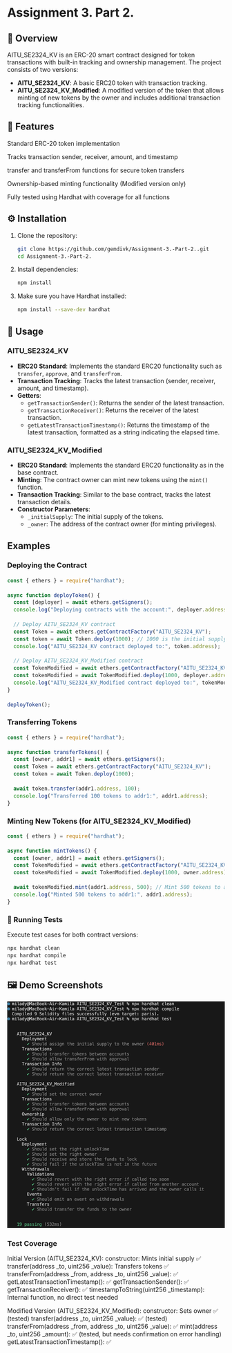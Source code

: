 # Assignment 3. Part 2.
## 📌 Overview  
AITU_SE2324_KV is an ERC-20 smart contract designed for token transactions with built-in tracking and ownership management. The project consists of two versions:

- **AITU_SE2324_KV**: A basic ERC20 token with transaction tracking.
- **AITU_SE2324_KV_Modified**: A modified version of the token that allows minting of new tokens by the owner and includes additional transaction tracking functionalities.


## 🚀 Features  
Standard ERC-20 token implementation

Tracks transaction sender, receiver, amount, and timestamp

transfer and transferFrom functions for secure token transfers

Ownership-based minting functionality (Modified version only)

Fully tested using Hardhat with coverage for all functions

## ⚙️ Installation  
1. Clone the repository:  
   ```bash
   git clone https://github.com/gemdivk/Assignment-3.-Part-2..git
   cd Assignment-3.-Part-2.
   ```
2. Install dependencies:  
   ```bash
   npm install
   ```
3. Make sure you have Hardhat installed:
    ```bash
    npm install --save-dev hardhat

## 🚀 Usage  

### AITU_SE2324_KV

- **ERC20 Standard**: Implements the standard ERC20 functionality such as `transfer`, `approve`, and `transferFrom`.
- **Transaction Tracking**: Tracks the latest transaction (sender, receiver, amount, and timestamp).
- **Getters**:
  - `getTransactionSender()`: Returns the sender of the latest transaction.
  - `getTransactionReceiver()`: Returns the receiver of the latest transaction.
  - `getLatestTransactionTimestamp()`: Returns the timestamp of the latest transaction, formatted as a string indicating the elapsed time.

### AITU_SE2324_KV_Modified

- **ERC20 Standard**: Implements the standard ERC20 functionality as in the base contract.
- **Minting**: The contract owner can mint new tokens using the `mint()` function.
- **Transaction Tracking**: Similar to the base contract, tracks the latest transaction details.
- **Constructor Parameters**:
  - `_initialSupply`: The initial supply of the tokens.
  - `_owner`: The address of the contract owner (for minting privileges).


## Examples

### Deploying the Contract

```javascript
const { ethers } = require("hardhat");

async function deployToken() {
  const [deployer] = await ethers.getSigners();
  console.log("Deploying contracts with the account:", deployer.address);

  // Deploy AITU_SE2324_KV contract
  const Token = await ethers.getContractFactory("AITU_SE2324_KV");
  const token = await Token.deploy(1000); // 1000 is the initial supply
  console.log("AITU_SE2324_KV contract deployed to:", token.address);

  // Deploy AITU_SE2324_KV_Modified contract
  const TokenModified = await ethers.getContractFactory("AITU_SE2324_KV_Modified");
  const tokenModified = await TokenModified.deploy(1000, deployer.address); // 1000 initial supply, deployer as owner
  console.log("AITU_SE2324_KV_Modified contract deployed to:", tokenModified.address);
}

deployToken();
```

### Transferring Tokens

```javascript
const { ethers } = require("hardhat");

async function transferTokens() {
  const [owner, addr1] = await ethers.getSigners();
  const Token = await ethers.getContractFactory("AITU_SE2324_KV");
  const token = await Token.deploy(1000);

  await token.transfer(addr1.address, 100);
  console.log("Transferred 100 tokens to addr1:", addr1.address);
}
```

### Minting New Tokens (for AITU_SE2324_KV_Modified)

```javascript
const { ethers } = require("hardhat");

async function mintTokens() {
  const [owner, addr1] = await ethers.getSigners();
  const TokenModified = await ethers.getContractFactory("AITU_SE2324_KV_Modified");
  const tokenModified = await TokenModified.deploy(1000, owner.address);

  await tokenModified.mint(addr1.address, 500); // Mint 500 tokens to addr1
  console.log("Minted 500 tokens to addr1:", addr1.address);
}
```

### 🔬 Running Tests  

Execute test cases for both contract versions:  
```bash
npx hardhat clean
npx hardhat compile
npx hardhat test
```


## 🖼️ Demo Screenshots  
![alt text](screens/screen.png)


### Test Coverage
Initial Version (AITU_SE2324_KV):
constructor: Mints initial supply ✅
transfer(address _to, uint256 _value): Transfers tokens ✅ 
transferFrom(address _from, address _to, uint256 _value): ✅ 
getLatestTransactionTimestamp(): ✅ 
getTransactionSender(): ✅ 
getTransactionReceiver(): ✅ 
timestampToString(uint256 _timestamp): Internal function, no direct test needed


Modified Version (AITU_SE2324_KV_Modified):
constructor: Sets owner ✅ (tested)
transfer(address _to, uint256 _value): ✅ (tested)
transferFrom(address _from, address _to, uint256 _value): ✅ 
mint(address _to, uint256 _amount): ✅ (tested, but needs confirmation on error handling)
getLatestTransactionTimestamp(): ✅ 
